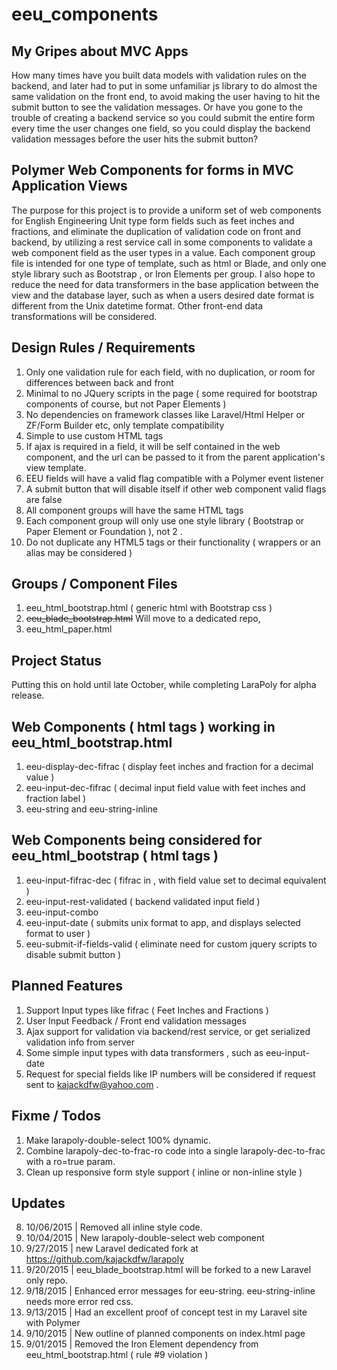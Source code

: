# eeu_components

## My Gripes about MVC Apps

How many times have you built data models with validation rules on the backend, and later had to put in some unfamiliar js 
library to do almost the same validation on the front end, to avoid making the user having to hit the submit button to see the validation messages. Or 
have you gone to the trouble of creating a backend service so you could submit the entire form every time the user changes one
field, so you could display the backend validation messages before the user hits the submit button? 

## Polymer Web Components for forms in MVC Application Views 

The purpose for this project is to provide a uniform set of web components for English Engineering Unit type form fields such as feet
 inches and fractions, and eliminate the duplication of validation code on front and backend, by utilizing a rest 
 service call in some components to validate a web component field as the user types in a value. Each component group file 
 is intended for one type of template, such as html or Blade, and only one style library such as Bootstrap , or Iron Elements per 
 group. I also hope to reduce the need for data transformers in the base application between the view and the database layer, such 
 as when a users desired date format is different from the Unix datetime format. Other front-end data transformations will be 
 considered.
 
## Design Rules / Requirements
 1. Only one validation rule for each field, with no duplication, or room for differences between back and front
 2. Minimal to no JQuery scripts in the page ( some required for bootstrap components of course, but not Paper Elements )
 3. No dependencies on framework classes like Laravel/Html Helper or ZF/Form Builder etc, only template compatibility
 4. Simple to use custom HTML tags
 5. If ajax is required in a field, it will be self contained in the web component, and the url can be passed to it from
  the parent application's view template.
 6. EEU fields will have a valid flag compatible with a Polymer event listener
 7. A submit button that will disable itself if other web component valid flags are false
 8. All component groups will have the same HTML tags
 9. Each component group will only use one style library ( Bootstrap or Paper Element or Foundation ), not 2 .
 10. Do not duplicate any HTML5 tags or their functionality ( wrappers or an alias may be considered )
  
## Groups / Component Files
 1. eeu_html_bootstrap.html ( generic html with Bootstrap css )
 2. ~~eeu_blade_bootstrap.html~~ Will move to a dedicated repo, 
 3. eeu_html_paper.html 
 
## Project Status
 Putting this on hold until late October, while completing LaraPoly for alpha release.
 
## Web Components ( html tags ) working in eeu_html_bootstrap.html
 1. eeu-display-dec-fifrac ( display feet inches and fraction for a decimal value )
 2. eeu-input-dec-fifrac ( decimal input field value with feet inches and fraction label )
 3. eeu-string and eeu-string-inline
 
## Web Components being considered for eeu_html_bootstrap ( html tags )
 1. eeu-input-fifrac-dec ( fifrac in , with field value set to decimal equivalent ) 
 2. eeu-input-rest-validated ( backend validated input field )
 3. eeu-input-combo 
 4. eeu-input-date ( submits unix format to app, and displays selected format to user )
 5. eeu-submit-if-fields-valid ( eliminate need for custom jquery scripts to disable submit button )
 
## Planned Features

 1. Support Input types like fifrac ( Feet Inches and Fractions )
 2. User Input Feedback / Front end validation messages
 3. Ajax support for validation via backend/rest service, or get serialized validation info from server
 4. Some simple input types with data transformers , such as eeu-input-date
 5. Request for special fields like IP numbers will be considered if request sent to kajackdfw@yahoo.com .
 
## Fixme / Todos
 
 1. Make larapoly-double-select 100% dynamic.
 2. Combine larapoly-dec-to-frac-ro code into a single larapoly-dec-to-frac with a ro=true param.
 3. Clean up responsive form style support ( inline or non-inline style )
 
## Updates

 8. 10/06/2015 | Removed all inline style code. 
 7. 10/04/2015 | New larapoly-double-select web component 
 6. 9/27/2015 | new Laravel dedicated fork at https://github.com/kajackdfw/larapoly 
 5. 9/20/2015 | eeu_blade_bootstrap.html will be forked to a new Laravel only repo. 
 4. 9/18/2015 | Enhanced error messages for eeu-string. eeu-string-inline needs more error red css. 
 3. 9/13/2015 | Had an excellent proof of concept test in my Laravel site with Polymer 
 2. 9/10/2015 | New outline of planned components on index.html page 
 1. 9/01/2015 | Removed the Iron Element dependency from eeu_html_bootstrap.html ( rule #9 violation ) 